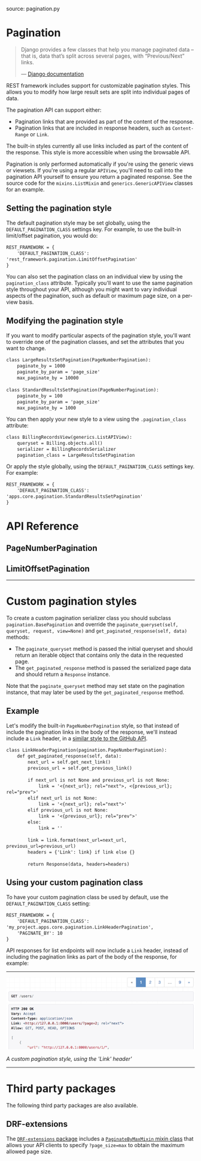 source: pagination.py

# Pagination

> Django provides a few classes that help you manage paginated data – that is, data that’s split across several pages, with “Previous/Next” links.
>
> &mdash; [Django documentation][cite]

REST framework includes support for customizable pagination styles. This allows you to modify how large result sets are split into individual pages of data.

The pagination API can support either:

* Pagination links that are provided as part of the content of the response.
* Pagination links that are included in response headers, such as `Content-Range` or `Link`.

The built-in styles currently all use links included as part of the content of the response. This style is more accessible when using the browsable API.

Pagination is only performed automatically if you're using the generic views or viewsets. If you're using a regular `APIView`, you'll need to call into the pagination API yourself to ensure you return a paginated response. See the source code for the `mixins.ListMixin` and `generics.GenericAPIView` classes for an example.

## Setting the pagination style

The default pagination style may be set globally, using the `DEFAULT_PAGINATION_CLASS` settings key. For example, to use the built-in limit/offset pagination, you would do:

    REST_FRAMEWORK = {
        'DEFAULT_PAGINATION_CLASS': 'rest_framework.pagination.LimitOffsetPagination'
    }

You can also set the pagination class on an individual view by using the `pagination_class` attribute. Typically you'll want to use the same pagination style throughout your API, although you might want to vary individual aspects of the pagination, such as default or maximum page size, on a per-view basis.

## Modifying the pagination style

If you want to modify particular aspects of the pagination style, you'll want to override one of the pagination classes, and set the attributes that you want to change.

    class LargeResultsSetPagination(PageNumberPagination):
        paginate_by = 1000
        paginate_by_param = 'page_size'
        max_paginate_by = 10000

    class StandardResultsSetPagination(PageNumberPagination):
        paginate_by = 100
        paginate_by_param = 'page_size'
        max_paginate_by = 1000

You can then apply your new style to a view using the `.pagination_class` attribute:

    class BillingRecordsView(generics.ListAPIView):
        queryset = Billing.objects.all()
        serializer = BillingRecordsSerializer
        pagination_class = LargeResultsSetPagination

Or apply the style globally, using the `DEFAULT_PAGINATION_CLASS` settings key. For example:

    REST_FRAMEWORK = {
        'DEFAULT_PAGINATION_CLASS': 'apps.core.pagination.StandardResultsSetPagination'
    }

# API Reference

## PageNumberPagination

## LimitOffsetPagination

---

# Custom pagination styles

To create a custom pagination serializer class you should subclass `pagination.BasePagination` and override the `paginate_queryset(self, queryset, request, view=None)` and `get_paginated_response(self, data)` methods:

* The `paginate_queryset` method is passed the initial queryset and should return an iterable object that contains only the data in the requested page.
* The `get_paginated_response` method is passed the serialized page data and should return a `Response` instance.

Note that the `paginate_queryset` method may set state on the pagination instance, that may later be used by the `get_paginated_response` method.

## Example

Let's modify the built-in `PageNumberPagination` style, so that instead of include the pagination links in the body of the response, we'll instead include a `Link` header, in a [similar style to the GitHub API][github-link-pagination].

    class LinkHeaderPagination(pagination.PageNumberPagination):
        def get_paginated_response(self, data):
            next_url = self.get_next_link()
            previous_url = self.get_previous_link()

            if next_url is not None and previous_url is not None:
                link = '<{next_url}; rel="next">, <{previous_url}; rel="prev">'
            elif next_url is not None:
                link = '<{next_url}; rel="next">'
            elif previous_url is not None:
                link = '<{previous_url}; rel="prev">'
            else:
                link = ''

            link = link.format(next_url=next_url, previous_url=previous_url)
            headers = {'Link': link} if link else {}

            return Response(data, headers=headers)

## Using your custom pagination class

To have your custom pagination class be used by default, use the `DEFAULT_PAGINATION_CLASS` setting:

    REST_FRAMEWORK = {
        'DEFAULT_PAGINATION_CLASS': 'my_project.apps.core.pagination.LinkHeaderPagination',
        'PAGINATE_BY': 10
    }

API responses for list endpoints will now include a `Link` header, instead of including the pagination links as part of the body of the response, for example:

---

![Link Header][link-header]

*A custom pagination style, using the 'Link' header'*

---

# Third party packages

The following third party packages are also available.

## DRF-extensions

The [`DRF-extensions` package][drf-extensions] includes a [`PaginateByMaxMixin` mixin class][paginate-by-max-mixin] that allows your API clients to specify `?page_size=max` to obtain the maximum allowed page size.

[cite]: https://docs.djangoproject.com/en/dev/topics/pagination/
[github-link-pagination]: https://developer.github.com/guides/traversing-with-pagination/
[link-header]: ../img/link-header-pagination.png
[drf-extensions]: http://chibisov.github.io/drf-extensions/docs/
[paginate-by-max-mixin]: http://chibisov.github.io/drf-extensions/docs/#paginatebymaxmixin
